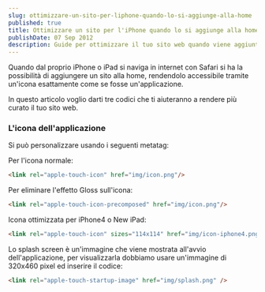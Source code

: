 ```yaml
---
slug: ottimizzare-un-sito-per-liphone-quando-lo-si-aggiunge-alla-home
published: true
title: Ottimizzare un sito per l'iPhone quando lo si aggiunge alla home
publishDate: 07 Sep 2012
description: Guide per ottimizzare il tuo sito web quando viene aggiunto alla home screen di iOS
---
```


Quando dal proprio iPhone o iPad si naviga in internet con Safari si ha la possibilità di aggiungere un sito alla home, rendendolo accessibile tramite un'icona esattamente come se fosse un'applicazione.

<!--more-->

In questo articolo voglio darti tre codici che ti aiuteranno a rendere più curato il tuo sito web.

### L'icona dell'applicazione
Si può personalizzare usando i seguenti metatag:

Per l'icona normale:
```html
<link rel="apple-touch-icon" href="img/icon.png"/>
```

Per eliminare l'effetto Gloss sull'icona:
```html
<link rel="apple-touch-icon-precomposed" href="img/icon.png"/>
```

Icona ottimizzata per iPhone4 o New iPad:
```html
<link rel="apple-touch-icon" sizes="114x114" href="img/icon-iphone4.png"/>
```

Lo splash screen è un'immagine che viene mostrata all'avvio dell'applicazione, per visualizzarla dobbiamo usare un'immagine di 320x460 pixel ed inserire il codice:

```html
<link rel="apple-touch-startup-image" href="img/splash.png" />
```
